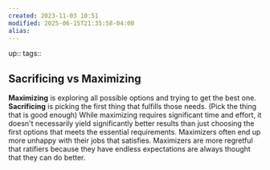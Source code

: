```yaml
---
created: 2023-11-03 10:51
modified: 2025-06-15T21:35:58-04:00
alias: 
---
```

up::
tags:: 

## Sacrificing vs Maximizing
**Maximizing** is exploring all possible options and trying to get the best one.
**Sacrificing** is picking the first thing that fulfills those needs. (Pick the thing that is good enough)
While maximizing requires significant time and effort, it doesn't necessarily yield significantly better results than just choosing the first options that meets the essential requirements.
Maximizers often end up more unhappy with their jobs that satisfies. Maximizers are more regretful that ratifiers because they have endless expectations are always thought that they can do better.
